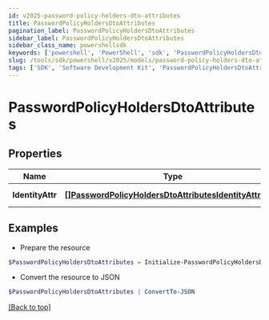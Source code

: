 ```yaml
---
id: v2025-password-policy-holders-dto-attributes
title: PasswordPolicyHoldersDtoAttributes
pagination_label: PasswordPolicyHoldersDtoAttributes
sidebar_label: PasswordPolicyHoldersDtoAttributes
sidebar_class_name: powershellsdk
keywords: ['powershell', 'PowerShell', 'sdk', 'PasswordPolicyHoldersDtoAttributes', 'V2025PasswordPolicyHoldersDtoAttributes'] 
slug: /tools/sdk/powershell/v2025/models/password-policy-holders-dto-attributes
tags: ['SDK', 'Software Development Kit', 'PasswordPolicyHoldersDtoAttributes', 'V2025PasswordPolicyHoldersDtoAttributes']
---
```



# PasswordPolicyHoldersDtoAttributes

## Properties

Name | Type | Description | Notes
------------ | ------------- | ------------- | -------------
**IdentityAttr** | [**[]PasswordPolicyHoldersDtoAttributesIdentityAttrInner**](password-policy-holders-dto-attributes-identity-attr-inner) | Attributes of PasswordPolicyHoldersDto | [optional] 

## Examples

- Prepare the resource
```powershell
$PasswordPolicyHoldersDtoAttributes = Initialize-PasswordPolicyHoldersDtoAttributes  -IdentityAttr null
```

- Convert the resource to JSON
```powershell
$PasswordPolicyHoldersDtoAttributes | ConvertTo-JSON
```


[[Back to top]](#) 

